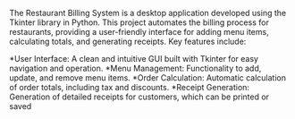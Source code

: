 The Restaurant Billing System is a desktop application developed using the Tkinter library in Python. This project automates the billing process for restaurants, providing a user-friendly interface for adding menu items, calculating totals, and generating receipts. Key features include:

*User Interface: A clean and intuitive GUI built with Tkinter for easy navigation and operation.
*Menu Management: Functionality to add, update, and remove menu items.
*Order Calculation: Automatic calculation of order totals, including tax and discounts.
*Receipt Generation: Generation of detailed receipts for customers, which can be printed or saved
